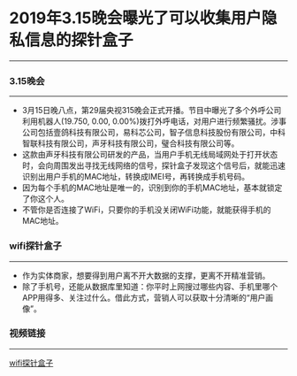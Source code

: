 # 2019年3.15晚会曝光了可以收集用户隐私信息的探针盒子
***

### 3.15晚会
***
* 3月15日晚八点，第29届央视315晚会正式开播。节目中曝光了多个外呼公司利用机器人(19.750, 0.00, 0.00%)拨打外呼电话，对用户进行频繁骚扰。涉事公司包括壹鸽科技有限公司，易科芯公司，智子信息科技股份有限公司，中科智联科技有限公司，声牙科技有限公司，璧合科技有限公司等。
* 这款由声牙科技有限公司研发的产品，当用户手机无线局域网处于打开状态时，会向周围发出寻找无线网络的信号，探针盒子发现这个信号后，就能迅速识别出用户手机的MAC地址，转换成IMEI号，再转换成手机号码。
* 因为每个手机的MAC地址是唯一的，识别到你的手机MAC地址，基本就锁定了你这个人。
* 不管你是否连接了WiFi，只要你的手机没关闭WiFi功能，就能获得手机的MAC地址。

### wifi探针盒子
***
* 作为实体商家，想要得到用户离不开大数据的支撑，更离不开精准营销。
* 除了手机号，还能从数据库里知道：你平时上网搜过哪些内容、手机里哪个APP用得多、关注过什么。借此方式，营销人可以获取十分清晰的“用户画像”。

### 视频链接
***
[wifi探针盒子](https://www.bilibili.com/video/av48192565?from=search&seid=5525990462960129546)

